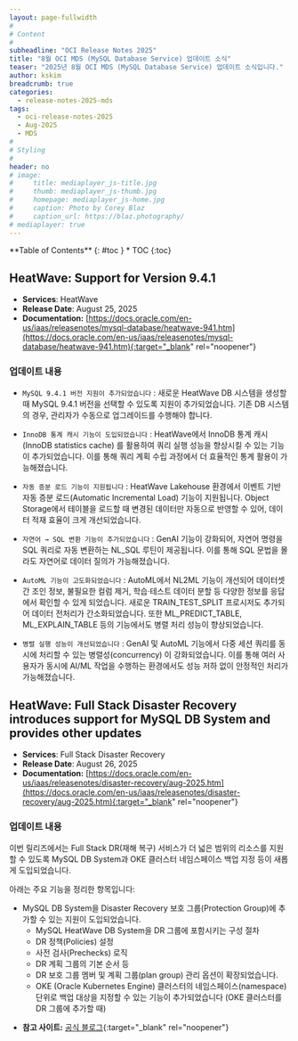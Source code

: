```yaml
---
layout: page-fullwidth
#
# Content
#
subheadline: "OCI Release Notes 2025"
title: "8월 OCI MDS (MySQL Database Service) 업데이트 소식"
teaser: "2025년 8월 OCI MDS (MySQL Database Service) 업데이트 소식입니다."
author: kskim
breadcrumb: true
categories:
  - release-notes-2025-mds
tags:
  - oci-release-notes-2025
  - Aug-2025
  - MDS
#
# Styling
#
header: no
# image:
#     title: mediaplayer_js-title.jpg
#     thumb: mediaplayer_js-thumb.jpg
#     homepage: mediaplayer_js-home.jpg
#     caption: Photo by Corey Blaz
#     caption_url: https://blaz.photography/
# mediaplayer: true
---
```


<div class="panel radius" markdown="1">
**Table of Contents**
{: #toc }
*  TOC
{:toc}
</div>


## HeatWave: Support for Version 9.4.1
* **Services**: HeatWave
* **Release Date**: August 25, 2025
* **Documentation:** [https://docs.oracle.com/en-us/iaas/releasenotes/mysql-database/heatwave-941.htm](https://docs.oracle.com/en-us/iaas/releasenotes/mysql-database/heatwave-941.htm){:target="_blank" rel="noopener"}

### 업데이트 내용

- `MySQL 9.4.1 버전 지원이 추가되었습니다` : 
새로운 HeatWave DB 시스템을 생성할 때 MySQL 9.4.1 버전을 선택할 수 있도록 지원이 추가되었습니다.
기존 DB 시스템의 경우, 관리자가 수동으로 업그레이드를 수행해야 합니다.


- `InnoDB 통계 캐시 기능이 도입되었습니다` :
HeatWave에서 InnoDB 통계 캐시(InnoDB statistics cache) 를 활용하여 쿼리 실행 성능을 향상시킬 수 있는 기능이 추가되었습니다.
이를 통해 쿼리 계획 수립 과정에서 더 효율적인 통계 활용이 가능해졌습니다.


- `자동 증분 로드 기능이 지원됩니다` : 
HeatWave Lakehouse 환경에서 이벤트 기반 자동 증분 로드(Automatic Incremental Load) 기능이 지원됩니다.
Object Storage에서 테이블을 로드할 때 변경된 데이터만 자동으로 반영할 수 있어, 데이터 적재 효율이 크게 개선되었습니다.


- `자연어 → SQL 변환 기능이 추가되었습니다` : 
GenAI 기능이 강화되어, 자연어 명령을 SQL 쿼리로 자동 변환하는 NL_SQL 루틴이 제공됩니다.
이를 통해 SQL 문법을 몰라도 자연어로 데이터 질의가 가능해졌습니다.

- `AutoML 기능이 고도화되었습니다` : 
AutoML에서 NL2ML 기능이 개선되어 데이터셋 간 조인 정보, 불필요한 컬럼 제거, 학습·테스트 데이터 분할 등 다양한 정보를 응답에서 확인할 수 있게 되었습니다.
새로운 TRAIN_TEST_SPLIT 프로시저도 추가되어 데이터 전처리가 간소화되었습니다.
또한 ML_PREDICT_TABLE, ML_EXPLAIN_TABLE 등의 기능에서도 병렬 처리 성능이 향상되었습니다.


- `병렬 실행 성능이 개선되었습니다` : 
GenAI 및 AutoML 기능에서 다중 세션 쿼리를 동시에 처리할 수 있는 병렬성(concurrency) 이 강화되었습니다.
이를 통해 여러 사용자가 동시에 AI/ML 작업을 수행하는 환경에서도 성능 저하 없이 안정적인 처리가 가능해졌습니다.

## HeatWave: Full Stack Disaster Recovery introduces support for MySQL DB System and provides other updates
* **Services**: Full Stack Disaster Recovery
* **Release Date**: August 26, 2025
* **Documentation:** [https://docs.oracle.com/en-us/iaas/releasenotes/disaster-recovery/aug-2025.htm](https://docs.oracle.com/en-us/iaas/releasenotes/disaster-recovery/aug-2025.htm){:target="_blank" rel="noopener"}

### 업데이트 내용

이번 릴리즈에서는 Full Stack DR(재해 복구) 서비스가 더 넓은 범위의 리소스를 지원할 수 있도록 MySQL DB System과 OKE 클러스터 네임스페이스 백업 지정 등이 새롭게 도입되었습니다.

아래는 주요 기능을 정리한 항목입니다:

- MySQL DB System을 Disaster Recovery 보호 그룹(Protection Group)에 추가할 수 있는 지원이 도입되었습니다.
    - MySQL HeatWave DB System을 DR 그룹에 포함시키는 구성 절차
    - DR 정책(Policies) 설정
    - 사전 검사(Prechecks) 로직
    - DR 계획 그룹의 기본 순서 등
    - DR 보호 그룹 멤버 및 계획 그룹(plan group) 관리 옵션이 확장되었습니다.
    - OKE (Oracle Kubernetes Engine) 클러스터의 네임스페이스(namespace) 단위로 백업 대상을 지정할 수 있는 기능이 추가되었습니다 (OKE 클러스터를 DR 그룹에 추가할 때)

* **참고 사이트:** [공식 블로그](https://docs.oracle.com/ko/learn/full-stack-dr-mysql-heatwave/index.html#introduction){:target="_blank" rel="noopener"}

